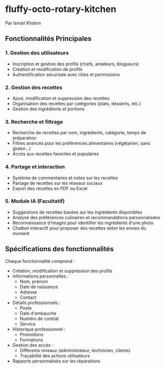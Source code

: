 # fluffy-octo-rotary-kitchen
Par Ismail Khdem


## Fonctionnalités Principales

### 1. Gestion des utilisateurs
- Inscription et gestion des profils (chefs, amateurs, blogueurs)
- Création et modification de profils
- Authentification sécurisée avec rôles et permissions

### 2. Gestion des recettes
- Ajout, modification et suppression des recettes
- Organisation des recettes par catégories (plats, desserts, etc.)
- Gestion des ingrédients et portions

### 3. Recherche et filtrage
- Recherche de recettes par nom, ingrédients, catégorie, temps de préparation
- Filtres avancés pour les préférences alimentaires (végétarien, sans gluten...)
- Accès aux recettes favorites et populaires

### 4. Partage et interaction
- Système de commentaires et notes sur les recettes
- Partage de recettes sur les réseaux sociaux
- Export des recettes en PDF ou Excel

### 5. Module IA (Facultatif)
- Suggestions de recettes basées sur les ingrédients disponibles
- Analyse des préférences culinaires et recommandations personnalisées
- Reconnaissance d'images pour identifier les ingrédients d'une photo
- Chatbot interactif pour proposer des recettes selon les envies du moment

## Spécifications des fonctionnalités

Chaque fonctionnalité comprend :
- Création, modification et suppression des profils
- Informations personnelles :
  - Nom, prénom
  - Date de naissance
  - Adresse
  - Contact
- Détails professionnels :
  - Poste
  - Date d'embauche
  - Numéro de contrat
  - Service
- Historique professionnel :
  - Promotions
  - Formations
- Gestion des accès :
  - Différents niveaux (administrateur, technicien, clients)
  - Traçabilité des actions utilisateurs
- Rapports personnalisés sur les réparations
